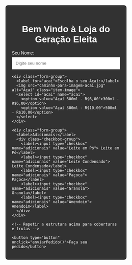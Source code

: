<!DOCTYPE html>
<html lang="pt-br">
<head>
<meta charset="UTF-8">
<meta name="viewport" content="width=device-width, initial-scale=1.0">
<title>Bem Vindo à Loja do Geração Eleita</title>
<style>
  body {
    font-family: 'Arial', sans-serif;
    background: url('caminho-para-sua-imagem-de-fundo.jpg') no-repeat center center fixed;
    background-size: cover;
    margin: 0;
    padding: 0;
    display: flex;
    justify-content: center;
    align-items: center;
    height: 100vh;
    color: #FFF;
  }
  .container {
    background: rgba(0, 0, 0, 0.8);
    padding: 20px;
    border-radius: 8px;
    width: 340px;
  }
  .form-group {
    margin-bottom: 15px;
  }
  label {
    display: block;
    text-align: left;
  }
  select, input, button {
    width: 100%;
    padding: 10px;
    margin-top: 5px;
  }
  h1 {
    text-align: center;
    color: #FFF;
  }
  button {
    background-color: #4CAF50;
    color: white;
    border: none;
    cursor: pointer;
    margin-top: 20px;
  }
  button:hover {
    opacity: 0.8;
  }
  .checkbox-group {
    display: flex;
    flex-direction: column;
    align-items: flex-start;
  }
  .checkbox-group label {
    margin: 5px;
  }
</style>
</head>
<body>

<div class="container">
  <h1>Bem Vindo à Loja do Geração Eleita</h1>
  <form id="pedidoForm">
    <div class="form-group">
      <label for="nome">Seu Nome:</label>
      <input type="text" id="nome" name="nome" placeholder="Digite seu nome" required>
    </div>

    <div class="form-group">
      <label for="acai">Escolha o seu Açaí:</label>
      <img src="caminho-para-imagem-acai.jpg" alt="Açaí" class="item-image">
      <select id="acai" name="acai">
        <option value="Açaí 300ml - R$6,00">300ml - R$6,00</option>
        <option value="Açaí 500ml - R$10,00">500ml - R$10,00</option>
      </select>
    </div>

    <div class="form-group">
      <label>Adicionais:</label>
      <div class="checkbox-group">
        <label><input type="checkbox" name="adicionais" value="Leite em Pó"> Leite em Pó</label>
        <label><input type="checkbox" name="adicionais" value="Leite Condensado"> Leite Condensado</label>
        <label><input type="checkbox" name="adicionais" value="Paçoca"> Paçoca</label>
        <label><input type="checkbox" name="adicionais" value="Granola"> Granola</label>
        <label><input type="checkbox" name="adicionais" value="Amendoim"> Amendoim</label>
      </div>
    </div>

    <!-- Repetir a estrutura acima para coberturas e frutas -->

    <button type="button" onclick="enviarPedido()">Faça seu pedido</button>
  </form>
</div>

<script>
function enviarPedido() {
  var nome = document.getElementById('nome').value;
  var acai = document.getElementById('acai').value;
  var adicionaisElements = document.querySelectorAll('input[name="adicionais"]:checked');
  var adicionaisValues = Array.from(adicionaisElements).map(el => el.value);
  
  var mensagem = `Olá Geração Eleita, aqui está o meu pedido:
  Nome: ${nome}
  Açaí: ${acai}
  Adicionais: ${adicionaisValues.join(', ')}
  `;
  
  // Inclua aqui as variáveis e a lógica para as coberturas e frutas

  var numeroWhatsApp = "27997904763";
  window.open(`https://wa.me/55${numeroWhatsApp}?text=${encodeURIComponent(mensagem)}`, '_blank');
}
</script>

</body>
</html>

